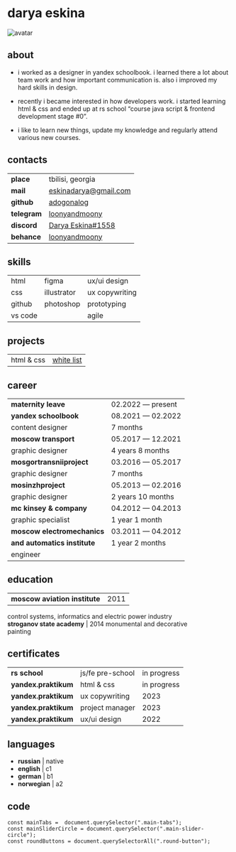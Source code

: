 # darya eskina
![avatar](https://disk.yandex.ru/i/qNpjcVN4u8qcjg)


## about
- i worked as a designer in yandex schoolbook. i learned there a lot about team work and how important communication is. also i improved my hard skills in design. 

- recently i became interested in how developers work. i started learning html & css and ended up at rs school “course java script & frontend development stage #0”.

- i like to learn new things, update my knowledge and regularly attend various new courses.


## contacts
|   |   |
|---|---|
**place**     |  tbilisi, georgia
**mail**      |  eskinadarya@gmail.com
**github**    |  [adogonalog](https://github.com/adogonalog/)
**telegram**  |  [loonyandmoony](https://t.me/loonyandmoony)
**discord**   |  [Darya Eskina#1558](https://discordapp.com/users/1120424814289621073)
**behance**   |  [loonyandmoony](https://www.behance.net/loonyandmoony)


## skills 
|   |   |   |
|---|---|---|
html     |  figma        |  ux/ui design
css      |  illustrator  |  ux copywriting
github   |  photoshop    |  prototyping
vs code  |               |  agile


## projects
|   |   |
|---|---|
html & css  |  [white list](https://github.com/adogonalog/s-chistogo-lista)


## career
|   |   |
|---|---|
**maternity leave**                 |  02.2022 — present
**yandex schoolbook**               |  08.2021 — 02.2022
content designer                    |  7 months
**moscow transport**                |  05.2017 — 12.2021
graphic designer                    |  4 years 8 months
**mosgortransniiproject**           |  03.2016 — 05.2017
graphic designer                    |  7 months
**mosinzhproject**                  |  05.2013 — 02.2016
graphic designer                    |  2 years 10 months
**mc kinsey & company**             |  04.2012 — 04.2013
graphic specialist                  |  1 year 1 month
**moscow electromechanics**         |  03.2011 — 04.2012
**and automatics institute**        |  1 year 2 months
engineer                            | 


## education
|   |   |
|---|---|
**moscow aviation institute**    |  2011
control systems, informatics 
and electric power industry  
**stroganov state academy**      |  2014
monumental and decorative    
painting                     


## certificates 
|   |   |   |
|---|---|---|
**rs school**         |  js/fe pre-school  |  in progress
**yandex.praktikum**  |  html & css        |  in progress
**yandex.praktikum**  |  ux copywriting    |  2023
**yandex.praktikum**  |  project manager   |  2023
**yandex.praktikum**  |  ux/ui design      |  2022


## languages
- **russian**   |  native
- **english**   |  c1
- **german**    |  b1
- **norwegian** |  a2


## code
```
const mainTabs =  document.querySelector(".main-tabs");
const mainSliderCircle = document.querySelector(".main-slider-circle");
const roundButtons = document.querySelectorAll(".round-button");
```
